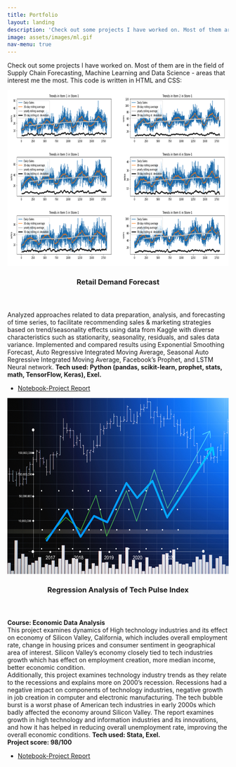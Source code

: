 ```yaml
---
title: Portfolio
layout: landing
description: 'Check out some projects I have worked on. Most of them are in the field of Supply Chain Forecasting, Machine Learning and Data Science - areas that interest me the most. This code is written in HTML and CSS.'
image: assets/images/ml.gif
nav-menu: true
---
```

Check out some projects I have worked on. Most of them are in the field of Supply Chain Forecasting, Machine Learning and Data Science - areas that interest me the most. This code is written in HTML and CSS:
<div id="main">
  <section id="one" class="spotlights">
    <section>
      <a href="#" class="image">
        <img src="assets/images/forecast.png" alt="Retail Demand Forecast" data-position="center center" height="400px"/>
      </a>
      <div class="content">
        <div class="inner">
          <header class="major">
            <h3>Retail Demand Forecast</h3>
          </header>
          <p>
            Analyzed approaches related to data preparation, analysis, and forecasting of time series, to facilitate recommending sales & marketing strategies based on trend/seasonality effects using data from Kaggle with diverse characteristics such as stationarity, seasonality, residuals, and sales data variance. Implemented and compared results using Exponential Smoothing Forecast, Auto Regressive Integrated Moving Average, Seasonal Auto Regressive Integrated Moving Average, Facebook’s Prophet, and LSTM Neural network. <b>Tech used: Python (pandas, scikit-learn, prophet, stats, math, TensorFlow, Keras), Exel.</b>
          </p>
          <ul class="actions">
            <li>
              <a target="_blank" rel="noopener noreferrer" href="https://github.com/infinitebhat/Retail-Demand-Forecast" class="button">Notebook-Project Report</a>
            </li>
          </ul>
        </div>
      </div>
    </section>
    <section>
      <a href="#" class="image">
        <img src="assets/images/stock market.jpg" alt="Regression Analysis of Tech Pulse Index" data-position="center center" height="400px"/>
      </a>
      <div class="content">
        <div class="inner">
          <header class="major">
            <h3>Regression Analysis of Tech Pulse Index</h3>
          </header>
          <p>
            <b>Course: Economic Data Analysis</b><br>
            This project examines dynamics of High technology industries and its effect on economy of Silicon Valley, California, which includes overall employment rate, change in housing prices and consumer sentiment in geographical area of interest. Silicon Valley’s economy closely tied to tech industries growth which has effect on employment creation, more median income, better economic condition.
            <br>
            Additionally, this project examines technology industry trends as they relate to the recessions and explains more on 2000’s recession. Recessions had a negative impact on components of technology industries, negative growth in job creation in computer and electronic manufacturing. The tech bubble burst is a worst phase of American tech industries in early 2000s which badly affected the economy around Silicon Valley. The report examines growth in high technology and information industries and its innovations, and how it has helped in reducing overall unemployment rate, improving the overall economic conditions. <b>Tech used: Stata, Exel.</b>
            <br>
            <b>Project score: 98/100</b>
          </p>
          <ul class="actions">
            <li>
              <a target="_blank" rel="noopener noreferrer" href="https://drive.google.com/file/d/1S_o2Zs6Oklnq" class="button">Notebook-Project Report</a>
            </li>
          </ul>
        </div>
      </div>
    </section>
    <section>
                                                     
